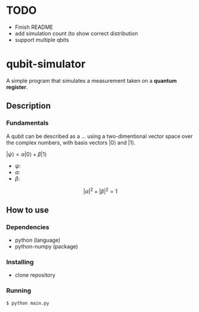 # TODO
- Finish README
- add simulation count (to show correct distribution
- support multiple qbits

# qubit-simulator
A simple program that simulates a measurement taken on a **quantum register**.

## Description

### Fundamentals
A qubit can be described as a ... using a two-dimentional vector space over the complex numbers, with basis vectors $\lvert0\rangle$ and $\lvert1\rangle$. 

$\lvert\psi\rangle = \alpha\lvert0\rangle + \beta\lvert1\rangle$
- $\psi:$
- $\alpha:$
- $\beta:$


```math
\lvert\alpha\rvert^{2} + \lvert\beta\rvert^{2} = 1
```

## How to use

### Dependencies
- python (language)
- python-numpy (package)
### Installing
- clone repository
### Running
```sh
$ python main.py 
```
